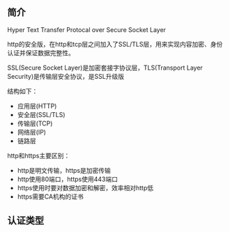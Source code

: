 ## 简介
Hyper Text Transfer Protocal over Secure Socket Layer

http的安全版，在http和tcp层之间加入了SSL/TLS层，用来实现内容加密、身份认证并保证数据完整性。

SSL(Secure Socket Layer)是加密套接字协议层，TLS(Transport Layer Security)是传输层安全协议，是SSL升级版

结构如下：
- 应用层(HTTP)
- 安全层(SSL/TLS)
- 传输层(TCP)
- 网络层(IP)
- 链路层

http和https主要区别：
- http是明文传输，https是加密传输
- http使用80端口，https使用443端口
- https使用时要对数据加密和解密，效率相对http低
- https需要CA机构的证书

## 认证类型



